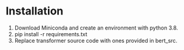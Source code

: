 # Installation
1. Download Miniconda and create an environment with python 3.8.
2. pip install -r requirements.txt
3. Replace transformer source code with ones provided in bert_src.  